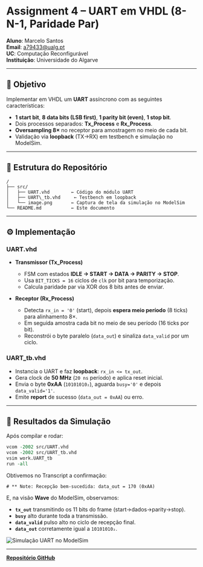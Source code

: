 # Assignment 4 – UART em VHDL (8-N-1, Paridade Par)

**Aluno**: Marcelo Santos  
**Email**: a79433@ualg.pt  
**UC**: Computação Reconfigurável  
**Instituição**: Universidade do Algarve  

---

## 📕 Objetivo

Implementar em VHDL um **UART** assíncrono com as seguintes características:

- **1 start bit**, **8 data bits (LSB first)**, **1 parity bit (even)**, **1 stop bit**.  
- Dois processos separados: **Tx_Process** e **Rx_Process**.  
- **Oversampling 8×** no receptor para amostragem no meio de cada bit.  
- Validação via **loopback** (TX→RX) em testbench e simulação no ModelSim.

---

## 📁 Estrutura do Repositório

```
/
├── src/
│   ├── UART.vhd        ← Código do módulo UART
│   ├── UART\_tb.vhd     ← Testbench em loopback
│   └── image.png       ← Captura de tela da simulação no ModelSim
└── README.md           ← Este documento
````

---

## ⚙️ Implementação

### UART.vhd

- **Transmissor (Tx_Process)**  
  - FSM com estados **IDLE → START → DATA → PARITY → STOP**.  
  - Usa `BIT_TICKS = 16` ciclos de `clk` por bit para temporização.  
  - Calcula paridade par via XOR dos 8 bits antes de enviar.

- **Receptor (Rx_Process)**  
  - Detecta `rx_in = '0'` (start), depois **espera meio período** (8 ticks) para alinhamento 8×.  
  - Em seguida amostra cada bit no meio de seu período (16 ticks por bit).  
  - Reconstrói o byte paralelo (`data_out`) e sinaliza `data_valid` por um ciclo.  

### UART_tb.vhd

- Instancia o UART e faz **loopback**: `rx_in <= tx_out`.  
- Gera clock de **50 MHz** (`20 ns` período) e aplica reset inicial.  
- Envia o byte **0xAA** (`10101010₂`), aguarda `busy='0'` e depois `data_valid='1'`.  
- Emite **report** de sucesso (`data_out = 0xAA`) ou erro.

---

## 🧪 Resultados da Simulação

Após compilar e rodar:

```tcl
vcom -2002 src/UART.vhd
vcom -2002 src/UART_tb.vhd
vsim work.UART_tb
run -all
````

Obtivemos no Transcript a confirmação:

```
# ** Note: Recepção bem-sucedida: data_out = 170 (0xAA)
```

E, na visão **Wave** do ModelSim, observamos:

* **`tx_out`** transmitindo os 11 bits do frame (start→dados→parity→stop).
* **`busy`** alto durante toda a transmissão.
* **`data_valid`** pulso alto no ciclo de recepção final.
* **`data_out`** corretamente igual a `10101010₂`.

![Simulação UART no ModelSim](image.png)

---

**[Repositório GitHub](https://github.com/marcelo-m7/UART-em-VHDL---8-N-1--Paridade-Par)**
